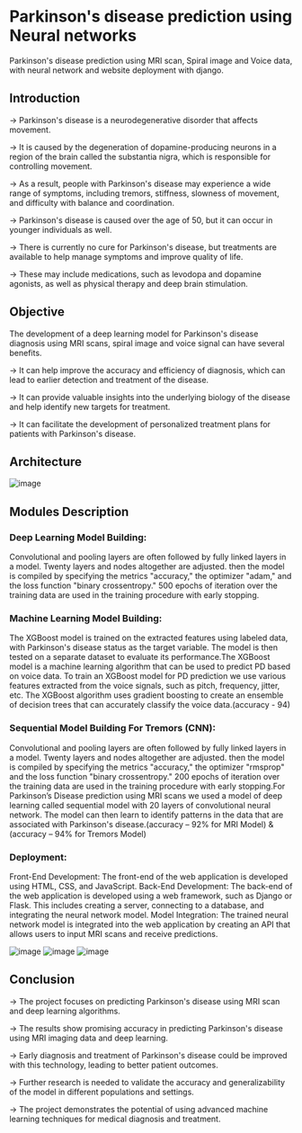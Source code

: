 # Parkinson's disease prediction using Neural networks
 Parkinson's disease prediction using MRI scan, Spiral image and Voice data, with neural network and website deployment with django.

## Introduction

-> Parkinson's disease is a neurodegenerative disorder that affects movement.

-> It is caused by the degeneration of dopamine-producing neurons in a region of the brain called the substantia nigra, which is responsible for controlling movement.

-> As a result, people with Parkinson's disease may experience a wide range of symptoms, including tremors, stiffness, slowness of movement, and difficulty with balance and coordination.

-> Parkinson's disease is caused over the age of 50, but it can occur in younger individuals as well.

-> There is currently no cure for Parkinson's disease, but treatments are available to help manage symptoms and improve quality of life.

-> These may include medications, such as levodopa and dopamine agonists, as well as physical therapy and deep brain stimulation.

## Objective

The development of a deep learning model for Parkinson's disease diagnosis using MRI scans, spiral image and voice signal can have several benefits.

-> It can help improve the accuracy and efficiency of diagnosis, which can lead to earlier detection and treatment of the disease.

-> It can provide valuable insights into the underlying biology of the disease and help identify new targets for treatment.

-> It can facilitate the development of personalized treatment plans for patients with Parkinson's disease.

## Architecture
![image](https://user-images.githubusercontent.com/82936701/247839843-8138a18c-04d1-433d-b0fe-4c900b96da90.png)

## Modules Description
### Deep Learning Model Building:
Convolutional and pooling layers are often followed by fully linked layers in a model. Twenty layers and nodes altogether are adjusted. then the model is compiled by specifying the metrics "accuracy," the optimizer "adam," and the loss function "binary crossentropy." 500 epochs of iteration over the training data are used in the training procedure with early stopping.

### Machine Learning Model Building:
The XGBoost model is trained on the extracted features using labeled data, with Parkinson's disease status as the target variable. The model is then tested on a separate dataset to evaluate its performance.The XGBoost model is a machine learning algorithm that can be used to predict PD based on voice data. To train an XGBoost model for PD prediction we use various features extracted from the voice signals, such as pitch, frequency, jitter, etc. The XGBoost algorithm uses gradient boosting to create an ensemble of decision trees that can accurately classify the voice data.(accuracy - 94)

### Sequential Model Building For Tremors (CNN):
Convolutional and pooling layers are often followed by fully linked layers in a model. Twenty layers and nodes altogether are adjusted. then the model is compiled by specifying the metrics "accuracy," the optimizer "rmsprop" and the loss function "binary crossentropy." 200 epochs of iteration over the training data are used in the training procedure with early stopping.For Parkinson’s Disease prediction using MRI scans we used a model of deep learning called sequential model with 20 layers of convolutional neural network. The model can then learn to identify patterns in the data that are associated with Parkinson's disease.(accuracy – 92% for MRI Model) & (accuracy – 94% for Tremors Model)

### Deployment:
Front-End Development: The front-end of the web application is developed using HTML, CSS, and JavaScript.
Back-End Development: The back-end of the web application is developed using a web framework, such as Django or Flask. This includes creating a server, connecting
to a database, and integrating the neural network model.
Model Integration: The trained neural network model is integrated into the web application by creating an API that allows users to input MRI scans and receive predictions.

![image](https://user-images.githubusercontent.com/82936701/247840572-34204811-0e2f-4595-9bb1-32a667e36bcf.png)
![image](https://user-images.githubusercontent.com/82936701/247840641-f82ec878-70b3-485c-943d-141f4f575f05.png)
![image](https://user-images.githubusercontent.com/82936701/247840715-55c20555-c962-4c90-b249-5ccfc0795594.png)

## Conclusion

-> The project focuses on predicting Parkinson's disease using MRI scan and deep learning algorithms.

-> The results show promising accuracy in predicting Parkinson's disease using MRI imaging data and deep learning.

-> Early diagnosis and treatment of Parkinson's disease could be improved with this technology, leading to better patient outcomes.

-> Further research is needed to validate the accuracy and generalizability of the model in different populations and settings.

-> The project demonstrates the potential of using advanced machine learning techniques for medical diagnosis and treatment.
